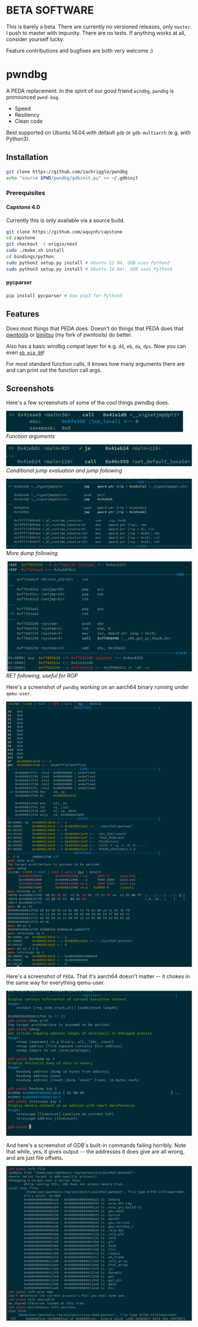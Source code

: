 # BETA SOFTWARE

This is barely a beta.  There are currently no versioned releases, only `master`.  I push to master with impunity.  There are no tests.  If anything works at all, consider yourself lucky.

Feature contributions and bugfixes are both very welcome :)

# pwndbg

A PEDA replacement.  In the spirit of our good friend `windbg`, `pwndbg` is pronounced `pwnd-bag`.

- Speed
- Resiliency
- Clean code

Best supported on Ubuntu 14.04 with default `gdb` or `gdb-multiarch` (e.g. with Python3).

## Installation

```sh
git clone https://github.com/zachriggle/pwndbg
echo "source $PWD/pwndbg/gdbinit.py" >> ~/.gdbinit
```

### Prerequisites

#### Capstone 4.0

Currently this is only available via a source build.

```sh
git clone https://github.com/aquynh/capstone
cd capstone
git checkout -t origin/next
sudo ./make.sh install
cd bindings/python
sudo python2 setup.py install # Ubuntu 12.04, GDB uses Python2
sudo python3 setup.py install # Ubuntu 14.04+, GDB uses Python3
```
#### pycparser

```sh
pip install pycparser # Use pip3 for Python3
```

## Features

Does most things that PEDA does.  Doesn't do things that PEDA does that [pwntools](https://github.com/Gallopsled/pwntools) or [binjitsu](https://binjit.su) (my fork of pwntools) do better.

Also has a basic windbg compat layer for e.g. `dd`, `eb`, `da`, `dps`.  Now you can even [`eb eip 90`](https://twitter.com/ebeip90)!

For most standard function calls, it knows how many arguments there are and can print out the function call args.

## Screenshots

Here's a few screenshots of some of the cool things pwndbg does.

![e](caps/e.png?raw=1)  
*Function arguments*

![f](caps/f.png?raw=1)  
*Conditional jump evaluation and jump following*

![g](caps/g.png?raw=1)  
*More dump following*

![h](caps/h.png?raw=1)  
*RET following, useful for ROP*

Here's a screenshot of `pwndbg` working on an aarch64 binary running under `qemu-user`.

![a](caps/a.png?raw=1)

Here's a screenshot of `PEDA`.  That it's aarch64 doesn't matter -- it chokes in the same way for everything qemu-user.

![c](caps/b.png?raw=1)

And here's a screenshot of GDB's built-in commands failing horribly.  Note that while, yes, it gives output -- the addresses it does give are all wrong, and are just file offsets.

![c](caps/c.png?raw=1)
